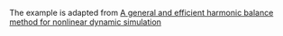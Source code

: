 The example is adapted from [A general and efficient harmonic balance method for nonlinear dynamic simulation](https://doi.org/10.1016/j.ijmecsci.2024.109388)
